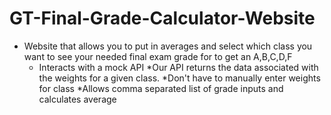 # GT-Final-Grade-Calculator-Website
* Website that allows you to put in averages and select which class you want to see your needed final exam grade for to get an A,B,C,D,F
  * Interacts with a mock API 
    *Our API returns the data associated with the weights for a given class.
    *Don't have to manually enter weights for class
    *Allows comma separated list of grade inputs and calculates average
    
